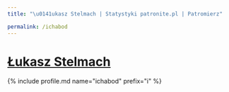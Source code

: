```yaml
---
title: "\u0141ukasz Stelmach | Statystyki patronite.pl | Patromierz"

permalink: /ichabod
---
```


# [Łukasz Stelmach](https://patronite.pl/ichabod)

{% include profile.md name="ichabod" prefix="i" %}
